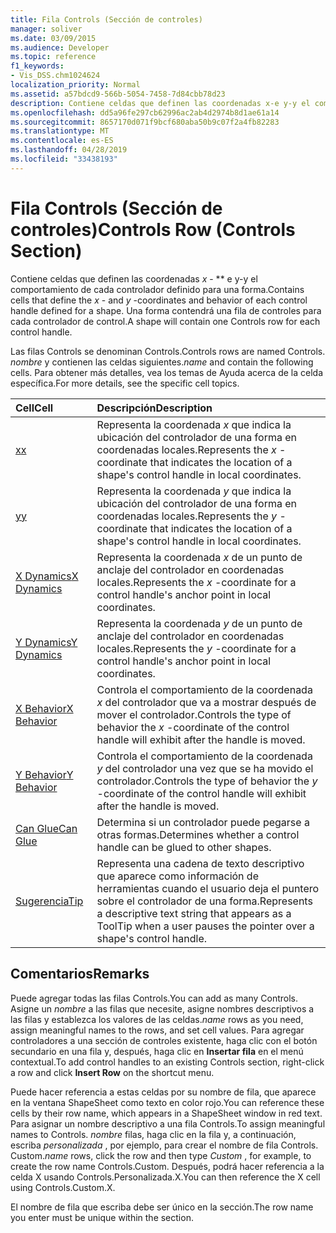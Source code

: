 ```yaml
---
title: Fila Controls (Sección de controles)
manager: soliver
ms.date: 03/09/2015
ms.audience: Developer
ms.topic: reference
f1_keywords:
- Vis_DSS.chm1024624
localization_priority: Normal
ms.assetid: a57bdcd9-566b-5054-7458-7d84cbb78d23
description: Contiene celdas que definen las coordenadas x-e y-y el comportamiento de cada controlador definido para una forma. Una forma contendrá una fila de controles para cada controlador de control.
ms.openlocfilehash: dd5a96fe297cb62996ac2ab4d2974b8d1ae61a14
ms.sourcegitcommit: 8657170d071f9bcf680aba50b9c07f2a4fb82283
ms.translationtype: MT
ms.contentlocale: es-ES
ms.lasthandoff: 04/28/2019
ms.locfileid: "33438193"
---
```

# <a name="controls-row-controls-section"></a><span data-ttu-id="4ee9e-104">Fila Controls (Sección de controles)</span><span class="sxs-lookup"><span data-stu-id="4ee9e-104">Controls Row (Controls Section)</span></span>

<span data-ttu-id="4ee9e-105">Contiene celdas que definen las coordenadas *x* - \*\* e y-y el comportamiento de cada controlador definido para una forma.</span><span class="sxs-lookup"><span data-stu-id="4ee9e-105">Contains cells that define the  *x*  - and  *y*  -coordinates and behavior of each control handle defined for a shape.</span></span> <span data-ttu-id="4ee9e-106">Una forma contendrá una fila de controles para cada controlador de control.</span><span class="sxs-lookup"><span data-stu-id="4ee9e-106">A shape will contain one Controls row for each control handle.</span></span> 
  
<span data-ttu-id="4ee9e-107">Las filas Controls se denominan Controls.</span><span class="sxs-lookup"><span data-stu-id="4ee9e-107">Controls rows are named Controls.</span></span> <span data-ttu-id="4ee9e-108">*nombre* y contienen las celdas siguientes.</span><span class="sxs-lookup"><span data-stu-id="4ee9e-108">*name*  and contain the following cells.</span></span> <span data-ttu-id="4ee9e-109">Para obtener más detalles, vea los temas de Ayuda acerca de la celda específica.</span><span class="sxs-lookup"><span data-stu-id="4ee9e-109">For more details, see the specific cell topics.</span></span> 
  
|<span data-ttu-id="4ee9e-110">**Cell**</span><span class="sxs-lookup"><span data-stu-id="4ee9e-110">**Cell**</span></span>|<span data-ttu-id="4ee9e-111">**Descripción**</span><span class="sxs-lookup"><span data-stu-id="4ee9e-111">**Description**</span></span>|
|:-----|:-----|
|[<span data-ttu-id="4ee9e-112">x</span><span class="sxs-lookup"><span data-stu-id="4ee9e-112">x</span></span>](x-cell-controls-section.md) <br/> |<span data-ttu-id="4ee9e-113">Representa la coordenada *x* que indica la ubicación del controlador de una forma en coordenadas locales.</span><span class="sxs-lookup"><span data-stu-id="4ee9e-113">Represents the  *x*  -coordinate that indicates the location of a shape's control handle in local coordinates.</span></span>  <br/> |
|[<span data-ttu-id="4ee9e-114">y</span><span class="sxs-lookup"><span data-stu-id="4ee9e-114">y</span></span>](y-cell-controls-section.md) <br/> |<span data-ttu-id="4ee9e-115">Representa la coordenada *y* que indica la ubicación del controlador de una forma en coordenadas locales.</span><span class="sxs-lookup"><span data-stu-id="4ee9e-115">Represents the  *y*  -coordinate that indicates the location of a shape's control handle in local coordinates.</span></span>  <br/> |
|[<span data-ttu-id="4ee9e-116">X Dynamics</span><span class="sxs-lookup"><span data-stu-id="4ee9e-116">X Dynamics</span></span>](x-dynamics-cell-controls-section.md) <br/> |<span data-ttu-id="4ee9e-117">Representa la coordenada *x* de un punto de anclaje del controlador en coordenadas locales.</span><span class="sxs-lookup"><span data-stu-id="4ee9e-117">Represents the  *x*  -coordinate for a control handle's anchor point in local coordinates.</span></span>  <br/> |
|[<span data-ttu-id="4ee9e-118">Y Dynamics</span><span class="sxs-lookup"><span data-stu-id="4ee9e-118">Y Dynamics</span></span>](y-dynamics-cell-controls-section.md) <br/> |<span data-ttu-id="4ee9e-119">Representa la coordenada *y* de un punto de anclaje del controlador en coordenadas locales.</span><span class="sxs-lookup"><span data-stu-id="4ee9e-119">Represents the  *y*  -coordinate for a control handle's anchor point in local coordinates.</span></span>  <br/> |
|[<span data-ttu-id="4ee9e-120">X Behavior</span><span class="sxs-lookup"><span data-stu-id="4ee9e-120">X Behavior</span></span>](x-behavior-cell-controls-section.md) <br/> |<span data-ttu-id="4ee9e-121">Controla el comportamiento de la coordenada *x* del controlador que va a mostrar después de mover el controlador.</span><span class="sxs-lookup"><span data-stu-id="4ee9e-121">Controls the type of behavior the  *x*  -coordinate of the control handle will exhibit after the handle is moved.</span></span>  <br/> |
|[<span data-ttu-id="4ee9e-122">Y Behavior</span><span class="sxs-lookup"><span data-stu-id="4ee9e-122">Y Behavior</span></span>](y-behavior-cell-controls-section.md) <br/> |<span data-ttu-id="4ee9e-123">Controla el comportamiento de la coordenada *y* del controlador una vez que se ha movido el controlador.</span><span class="sxs-lookup"><span data-stu-id="4ee9e-123">Controls the type of behavior the  *y*  -coordinate of the control handle will exhibit after the handle is moved.</span></span>  <br/> |
|[<span data-ttu-id="4ee9e-124">Can Glue</span><span class="sxs-lookup"><span data-stu-id="4ee9e-124">Can Glue</span></span>](can-glue-cell-controls-section.md) <br/> |<span data-ttu-id="4ee9e-125">Determina si un controlador puede pegarse a otras formas.</span><span class="sxs-lookup"><span data-stu-id="4ee9e-125">Determines whether a control handle can be glued to other shapes.</span></span>  <br/> |
|[<span data-ttu-id="4ee9e-126">Sugerencia</span><span class="sxs-lookup"><span data-stu-id="4ee9e-126">Tip</span></span>](tip-cell-controls-section.md) <br/> |<span data-ttu-id="4ee9e-127">Representa una cadena de texto descriptivo que aparece como información de herramientas cuando el usuario deja el puntero sobre el controlador de una forma.</span><span class="sxs-lookup"><span data-stu-id="4ee9e-127">Represents a descriptive text string that appears as a ToolTip when a user pauses the pointer over a shape's control handle.</span></span>  <br/> |
   
## <a name="remarks"></a><span data-ttu-id="4ee9e-128">Comentarios</span><span class="sxs-lookup"><span data-stu-id="4ee9e-128">Remarks</span></span>

 <span data-ttu-id="4ee9e-129">Puede agregar todas las filas Controls.</span><span class="sxs-lookup"><span data-stu-id="4ee9e-129">You can add as many Controls.</span></span>  <span data-ttu-id="4ee9e-130">Asigne un *nombre* a las filas que necesite, asigne nombres descriptivos a las filas y establezca los valores de las celdas.</span><span class="sxs-lookup"><span data-stu-id="4ee9e-130">*name*  rows as you need, assign meaningful names to the rows, and set cell values.</span></span> <span data-ttu-id="4ee9e-131">Para agregar controladores a una sección de controles existente, haga clic con el botón secundario en una fila y, después, haga clic en **Insertar fila** en el menú contextual.</span><span class="sxs-lookup"><span data-stu-id="4ee9e-131">To add control handles to an existing Controls section, right-click a row and click **Insert Row** on the shortcut menu.</span></span> 
  
<span data-ttu-id="4ee9e-132">Puede hacer referencia a estas celdas por su nombre de fila, que aparece en la ventana ShapeSheet como texto en color rojo.</span><span class="sxs-lookup"><span data-stu-id="4ee9e-132">You can reference these cells by their row name, which appears in a ShapeSheet window in red text.</span></span> <span data-ttu-id="4ee9e-133">Para asignar un nombre descriptivo a una fila Controls.</span><span class="sxs-lookup"><span data-stu-id="4ee9e-133">To assign meaningful names to Controls.</span></span> <span data-ttu-id="4ee9e-134">*nombre* filas, haga clic en la fila y, a continuación, escriba *personalizada* , por ejemplo, para crear el nombre de fila Controls. Custom.</span><span class="sxs-lookup"><span data-stu-id="4ee9e-134">*name*  rows, click the row and then type  *Custom*  , for example, to create the row name Controls.Custom.</span></span> <span data-ttu-id="4ee9e-135">Después, podrá hacer referencia a la celda X usando Controls.Personalizada.X.</span><span class="sxs-lookup"><span data-stu-id="4ee9e-135">You can then reference the X cell using Controls.Custom.X.</span></span> 
  
<span data-ttu-id="4ee9e-136">El nombre de fila que escriba debe ser único en la sección.</span><span class="sxs-lookup"><span data-stu-id="4ee9e-136">The row name you enter must be unique within the section.</span></span>
  

